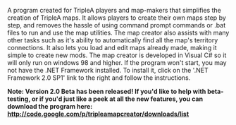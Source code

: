 A program created for TripleA players and map-makers that simplifies the creation of TripleA maps. It allows players to create their own maps step by step, and removes the hassle of using command prompt commands or .bat files to run and use the map utilities. The map creator also assists with many other tasks such as it's ability to automatically find all the map's territory connections. It also lets you load and edit maps already made, making it simple to create new mods. The map creator is developed in Visual C# so it will only run on windows 98 and higher. If the program won't start, you may not have the .NET Framework installed. To install it, click on the '.NET Framework 2.0 SP1' link to the right and follow the instructions.

<b>Note: Version 2.0 Beta has been released! If you'd like to help with beta-testing, or if you'd just like a peek at all the new features, you can download the program here: <a href='http://code.google.com/p/tripleamapcreator/downloads/list'>http://code.google.com/p/tripleamapcreator/downloads/list</a></b>